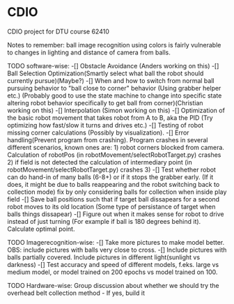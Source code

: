 # CDIO
CDIO project for DTU course 62410

Notes to remember:
ball image recognition using colors is fairly vulnerable to changes in lighting and distance of camera from balls.



TODO software-wise: 
-[] Obstacle Avoidance (Anders working on this)
-[] Ball Selection Optimization(Smartly select what ball the robot should currently pursue)(Maybe?)
-[] When and how to switch from normal ball pursuing behavior to "ball close to corner" behavior (Using grabber helper etc.) (Probably good to use the state machine
    to change into specific state altering robot behavior specifically to get ball from corner)(Christian working on this)
-[] Interpolation (Simon working on this)
-[] Optimization of the basic robot movement that takes robot from A to B, aka the PID (Try optimizing how fast/slow it turns and drives etc.) 
-[] Testing of robot missing corner calculations (Possibly by visualization).
-[] Error handling(Prevent program from crashing). Program crashes in several different scenarios, known ones are:
    1) robot corners blocked from camera. Calculation of robotPos (in robotMovement/selectRobotTarget.py) crashes
    2) if field is not detected the calculation of intermediary point (in robotMovement/selectRobotTarget.py) crashes
    3)
-[] Test whether robot can do hand-in of many balls (6-8+) or if it stops the grabber early. (If it does, 
    it might be due to balls reappearing and the robot switching back to collection mode) fix by only considering balls for collection when inside play field
-[] Save ball positions such that if target ball dissapears for a second robot moves to its old location (Some type 
    of persistance of target when balls things dissapear)
-[] Figure out when it makes sense for robot to drive instead of just turning (For example if ball is 180 degrees behind it). Calculate optimal point.


TODO Imagerecognition-wise:
-[] Take more pictures to make model better. OBS: include pictures with balls very close to cross.
-[] Include pictures with balls partially covered. Include pictures in different light(sunlight vs darkness)
-[] Test accuracy and speed of different models, f.eks. large vs medium model, or model trained on 200 epochs vs model trained on 100. 


TODO Hardware-wise:
Group discussion about whether we should try the overhead belt collection method - If yes, build it
